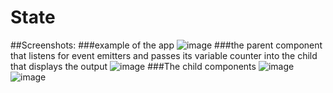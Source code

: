 # State
##Screenshots:
###example of the app
![image](https://user-images.githubusercontent.com/40246928/191336583-4c4c956d-a643-4b05-960f-b1906baa6ab3.png)
###the parent component that listens for event emitters and passes its variable counter into the child that displays the output
![image](https://user-images.githubusercontent.com/40246928/191336666-9eb93e95-4d08-4e21-a718-7908b6c1abbd.png)
###The child components
![image](https://user-images.githubusercontent.com/40246928/191336701-af3225a6-685d-44de-a079-d65445b5a4a2.png)
![image](https://user-images.githubusercontent.com/40246928/191336759-6f377aa5-fa35-47f8-8f36-1d771acee6f8.png)
